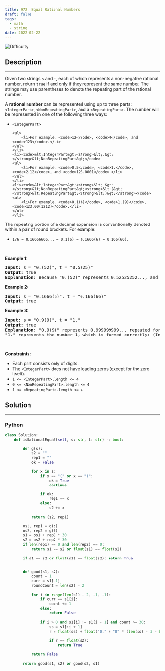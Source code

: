 ```yaml
---
title: 972. Equal Rational Numbers
draft: false
tags: 
  - math
  - string
date: 2022-02-22
---
```


![Difficulty](https://img.shields.io/badge/Difficulty-Hard-blue.svg)

## Description

---
<p>Given two strings <code>s</code> and <code>t</code>, each of which represents a non-negative rational number, return <code>true</code> if and only if they represent the same number. The strings may use parentheses to denote the repeating part of the rational number.</p>

<p>A <strong>rational number</strong> can be represented using up to three parts: <code>&lt;IntegerPart&gt;</code>, <code>&lt;NonRepeatingPart&gt;</code>, and a <code>&lt;RepeatingPart&gt;</code>. The number will be represented in one of the following three ways:</p>

<ul>
	<li><code>&lt;IntegerPart&gt;</code>

	<ul>
		<li>For example, <code>12</code>, <code>0</code>, and <code>123</code>.</li>
	</ul>
	</li>
	<li><code>&lt;IntegerPart&gt;<strong>&lt;.&gt;</strong>&lt;NonRepeatingPart&gt;</code>
	<ul>
		<li>For example, <code>0.5</code>, <code>1.</code>, <code>2.12</code>, and <code>123.0001</code>.</li>
	</ul>
	</li>
	<li><code>&lt;IntegerPart&gt;<strong>&lt;.&gt;</strong>&lt;NonRepeatingPart&gt;<strong>&lt;(&gt;</strong>&lt;RepeatingPart&gt;<strong>&lt;)&gt;</strong></code>
	<ul>
		<li>For example, <code>0.1(6)</code>, <code>1.(9)</code>, <code>123.00(1212)</code>.</li>
	</ul>
	</li>
</ul>

<p>The repeating portion of a decimal expansion is conventionally denoted within a pair of round brackets. For example:</p>

<ul>
	<li><code>1/6 = 0.16666666... = 0.1(6) = 0.1666(6) = 0.166(66)</code>.</li>
</ul>

<p>&nbsp;</p>
<p><strong class="example">Example 1:</strong></p>

<pre>
<strong>Input:</strong> s = &quot;0.(52)&quot;, t = &quot;0.5(25)&quot;
<strong>Output:</strong> true
<strong>Explanation:</strong> Because &quot;0.(52)&quot; represents 0.52525252..., and &quot;0.5(25)&quot; represents 0.52525252525..... , the strings represent the same number.
</pre>

<p><strong class="example">Example 2:</strong></p>

<pre>
<strong>Input:</strong> s = &quot;0.1666(6)&quot;, t = &quot;0.166(66)&quot;
<strong>Output:</strong> true
</pre>

<p><strong class="example">Example 3:</strong></p>

<pre>
<strong>Input:</strong> s = &quot;0.9(9)&quot;, t = &quot;1.&quot;
<strong>Output:</strong> true
<strong>Explanation:</strong> &quot;0.9(9)&quot; represents 0.999999999... repeated forever, which equals 1.  [<a href="https://en.wikipedia.org/wiki/0.999..." target="_blank">See this link for an explanation.</a>]
&quot;1.&quot; represents the number 1, which is formed correctly: (IntegerPart) = &quot;1&quot; and (NonRepeatingPart) = &quot;&quot;.
</pre>

<p>&nbsp;</p>
<p><strong>Constraints:</strong></p>

<ul>
	<li>Each part consists only of digits.</li>
	<li>The <code>&lt;IntegerPart&gt;</code> does not have leading zeros (except for the zero itself).</li>
	<li><code>1 &lt;= &lt;IntegerPart&gt;.length &lt;= 4</code></li>
	<li><code>0 &lt;= &lt;NonRepeatingPart&gt;.length &lt;= 4</code></li>
	<li><code>1 &lt;= &lt;RepeatingPart&gt;.length &lt;= 4</code></li>
</ul>


## Solution

---
### Python
``` py title='equal-rational-numbers'
class Solution:
    def isRationalEqual(self, s: str, t: str) -> bool:
        
        def g(s):
            s2 = ""
            rep1 = ""
            ok = False

            for x in s:
                if x == "(" or x == ")":
                    ok = True
                    continue

                if ok:
                    rep1 += x
                else:
                    s2 += x
            
            return (s2, rep1)
        
        os1, rep1 = g(s)
        os2, rep2 = g(t)
        s1 = os1 + rep1 * 30
        s2 = os2 + rep2 * 30
        if len(rep1) == 0 and len(rep2) == 0:
            return s1 == s2 or float(s1) == float(s2)
        
        if s1 == s2 or float(s1) == float(s2): return True

        
        def good(s1, s2):
            count = 1
            curr = s1[-1]
            roundCount = len(s2) - 2
            
            for i in range(len(s1) - 2, -1, -1):
                if curr == s1[i]:
                    count += 1
                else:
                    return False
                
                if i > 0 and s1[i] != s1[i - 1] and count >= 30:
                    ss = s1[:i + 1]
                    r = float(ss) + float("0." + "0" * (len(ss) - 3 - bool(s1[i - 1] == ".")) + "1")
                    
                    if r == float(s2):
                        return True
            
            return False
        
        return good(s1, s2) or good(s2, s1)
        
            
        
        

```

